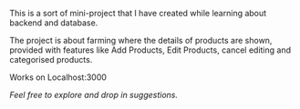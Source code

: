 <p>This is a sort of mini-project that I have created while learning about backend and database.</p>
<p>The project is about farming where the details of products are shown, provided with features like Add Products, Edit Products, cancel editing and categorised products.</p>
<p>Works on Localhost:3000</p>
<i>Feel free to explore and drop in suggestions.</i>

